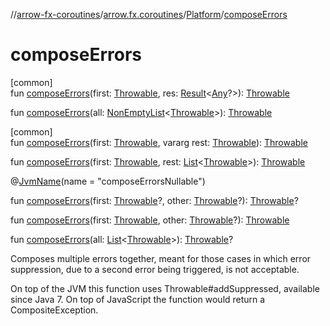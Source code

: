//[arrow-fx-coroutines](../../../index.md)/[arrow.fx.coroutines](../index.md)/[Platform](index.md)/[composeErrors](compose-errors.md)

# composeErrors

[common]\
fun [composeErrors](compose-errors.md)(first: [Throwable](https://kotlinlang.org/api/latest/jvm/stdlib/kotlin/-throwable/index.html), res: [Result](https://kotlinlang.org/api/latest/jvm/stdlib/kotlin/-result/index.html)&lt;[Any](https://kotlinlang.org/api/latest/jvm/stdlib/kotlin/-any/index.html)?&gt;): [Throwable](https://kotlinlang.org/api/latest/jvm/stdlib/kotlin/-throwable/index.html)

fun [composeErrors](compose-errors.md)(all: [NonEmptyList](../../../../arrow-core/arrow-core/arrow.core/-non-empty-list/index.md)&lt;[Throwable](https://kotlinlang.org/api/latest/jvm/stdlib/kotlin/-throwable/index.html)&gt;): [Throwable](https://kotlinlang.org/api/latest/jvm/stdlib/kotlin/-throwable/index.html)

[common]\
fun [composeErrors](compose-errors.md)(first: [Throwable](https://kotlinlang.org/api/latest/jvm/stdlib/kotlin/-throwable/index.html), vararg rest: [Throwable](https://kotlinlang.org/api/latest/jvm/stdlib/kotlin/-throwable/index.html)): [Throwable](https://kotlinlang.org/api/latest/jvm/stdlib/kotlin/-throwable/index.html)

fun [composeErrors](compose-errors.md)(first: [Throwable](https://kotlinlang.org/api/latest/jvm/stdlib/kotlin/-throwable/index.html), rest: [List](https://kotlinlang.org/api/latest/jvm/stdlib/kotlin.collections/-list/index.html)&lt;[Throwable](https://kotlinlang.org/api/latest/jvm/stdlib/kotlin/-throwable/index.html)&gt;): [Throwable](https://kotlinlang.org/api/latest/jvm/stdlib/kotlin/-throwable/index.html)

@[JvmName](https://kotlinlang.org/api/latest/jvm/stdlib/kotlin.jvm/-jvm-name/index.html)(name = "composeErrorsNullable")

fun [composeErrors](compose-errors.md)(first: [Throwable](https://kotlinlang.org/api/latest/jvm/stdlib/kotlin/-throwable/index.html)?, other: [Throwable](https://kotlinlang.org/api/latest/jvm/stdlib/kotlin/-throwable/index.html)?): [Throwable](https://kotlinlang.org/api/latest/jvm/stdlib/kotlin/-throwable/index.html)?

fun [composeErrors](compose-errors.md)(first: [Throwable](https://kotlinlang.org/api/latest/jvm/stdlib/kotlin/-throwable/index.html), other: [Throwable](https://kotlinlang.org/api/latest/jvm/stdlib/kotlin/-throwable/index.html)?): [Throwable](https://kotlinlang.org/api/latest/jvm/stdlib/kotlin/-throwable/index.html)

fun [composeErrors](compose-errors.md)(all: [List](https://kotlinlang.org/api/latest/jvm/stdlib/kotlin.collections/-list/index.html)&lt;[Throwable](https://kotlinlang.org/api/latest/jvm/stdlib/kotlin/-throwable/index.html)&gt;): [Throwable](https://kotlinlang.org/api/latest/jvm/stdlib/kotlin/-throwable/index.html)?

Composes multiple errors together, meant for those cases in which error suppression, due to a second error being triggered, is not acceptable.

On top of the JVM this function uses Throwable#addSuppressed, available since Java 7. On top of JavaScript the function would return a CompositeException.
